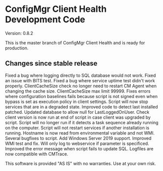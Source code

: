 # ConfigMgr Client Health Development Code

Version: 0.8.2

This is the master branch of ConfigMgr Client Health and is ready for production.


## Changes since stable release

Fixed a bug where logging directly to SQL database would not work.
Fixed an issue with BITS test.
Fixed a bug where service uptime test didn't work properly.
ClientCacheSize check no longer need to restart CM Agent when changing the cache size.
ClientCacheSize max limit 99999.
Fixes errors where configuration baselines fails because script is not signed even when bypass is set as execution policy in client settings.
Script will now stop services that are in a degraded state.
Improved code to detect last installed patched.
Updated database to allow null for LastLoggedOnUser.
Check client version is now run at end of script in case client was upgraded by script.
Script will no longer run if it detects a task sequence already running on the computer.
Script will not restart services if another installation is running.
Hostname is now read from environmental variable and not WMI.
Several bugfixes to script.
Add Windows Server 2019 support.
Improved WMI test and fix.
Will only log to webservice if parameter is specificed.
Improved the error message when script fails to update SQL.
Logfiles are now compatible with CMTrace.


This software is provided "AS IS" with no warranties. Use at your own risk.
